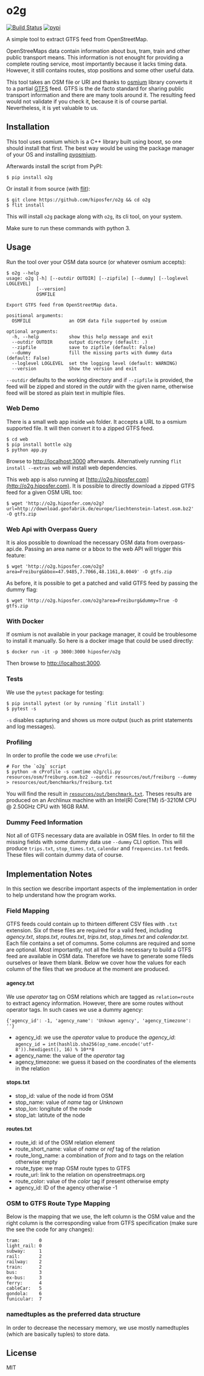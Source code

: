 # o2g

[![Build Status](https://travis-ci.org/hiposfer/o2g.svg?branch=master)](https://travis-ci.org/hiposfer/o2g) [![pypi](https://img.shields.io/pypi/v/o2g.svg)](https://pypi.python.org/pypi/o2g)

A simple tool to extract GTFS feed from OpenStreetMap.

OpenStreeMaps data contain information about bus, tram, train and other public transport means.
This information is not enought for providing a complete routing service, most importantly because
it lacks timing data. However, it still contains routes, stop positions and some other useful data.

This tool takes an OSM file or URI and thanks to [osmium](http://osmcode.org/) library converts it to a partial 
[GTFS](https://developers.google.com/transit/gtfs/reference/) feed. GTFS is the de facto standard 
for sharing public transport information and there are many tools around it. The resulting feed would
not validate if you check it, because it is of course partial. Nevertheless, it is yet valuable to us.

## Installation
This tool uses osmium which is a C++ library built using boost, so one should install that first.
The best way would be using the package manager of your OS and installing [pyosmium](https://github.com/osmcode/pyosmium).

Afterwards install the script from PyPI:

    $ pip install o2g

Or install it from source (with [flit](https://flit.readthedocs.io/en/latest/)):

    $ git clone https://github.com/hiposfer/o2g && cd o2g
    $ flit install

This will install `o2g` package along with `o2g`, its cli tool, on your system.

Make sure to run these commands with python 3.

## Usage
Run the tool over your OSM data source (or whatever osmium accepts):

    $ o2g --help
    usage: o2g [-h] [--outdir OUTDIR] [--zipfile] [--dummy] [--loglevel LOGLEVEL]
               [--version]
               OSMFILE

    Export GTFS feed from OpenStreetMap data.

    positional arguments:
      OSMFILE              an OSM data file supported by osmium

    optional arguments:
      -h, --help           show this help message and exit
      --outdir OUTDIR      output directory (default: .)
      --zipfile            save to zipfile (default: False)
      --dummy              fill the missing parts with dummy data (default: False)
      --loglevel LOGLEVEL  set the logging level (default: WARNING)
      --version            Show the version and exit

`--outdir` defaults to the working directory and if `--zipfile` is provided, the feed will be zipped and stored in
the _outdir_ with the given name, otherwise feed will be stored as plain text in multiple files.

### Web Demo
There is a small web app inside `web` folder. It accepts a URL to a osmium supported file. It will then convert it
to a zipped GTFS feed.

    $ cd web
    $ pip install bottle o2g
    $ python app.py

Browse to [http://localhost:3000](http://localhost:3000) afterwards.
Alternatively running `flit install --extras web` will install web dependencies.

This web app is also running at [http://o2g.hiposfer.com](http://o2g.hiposfer.com). It is possible to directly download a zipped GTFS feed for a given OSM URL too:

    $ wget 'http://o2g.hiposfer.com/o2g?url=http://download.geofabrik.de/europe/liechtenstein-latest.osm.bz2' -O gtfs.zip

### Web Api with Overpass Query
It is alos possible to download the necessary OSM data from overpass-api.de. Passing an area name or a bbox to the web API will trigger this feature:

    $ wget 'http://o2g.hiposfer.com/o2g?area=Freiburg&bbox=47.9485,7.7066,48.1161,8.0049' -O gtfs.zip

As before, it is possible to get a patched and valid GTFS feed by passing the dummy flag:

    $ wget 'http://o2g.hiposfer.com/o2g?area=Freiburg&dummy=True -O gtfs.zip

### With Docker
If osmium is not available in your package manager, it could be troublesome to install it manually. So here
is a docker image that could be used directly:

    $ docker run -it -p 3000:3000 hiposfer/o2g

Then browse to [http://localhost:3000](http://localhost:3000).

### Tests
We use the `pytest` package for testing:

    $ pip install pytest (or by running `flit install`)
    $ pytest -s

`-s` disables capturing and shows us more output (such as print statements and log messages).

### Profiling
In order to profile the code we use `cProfile`:
    
    # For the `o2g` script
    $ python -m cProfile -s cumtime o2g/cli.py resources/osm/freiburg.osm.bz2 --outdir resources/out/freiburg --dummy > resources/out/benchmarks/freiburg.txt

You will find the result in [`resources/out/benchmark.txt`](resources/out/benchmark.txt).
Theses results are produced on an Archlinux machine with an Intel(R) Core(TM) i5-3210M CPU @ 2.50GHz CPU with 16GB RAM.

### Dummy Feed Information
Not all of GTFS necessary data are available in OSM files. In order to fill the missing fields with
some dummy data use `--dummy` CLI option. This will produce `trips.txt`, `stop_times.txt`, `calendar`
and `frequencies.txt` feeds. These files will contain dummy data of course.

## Implementation Notes
In this section we describe important aspects of the implementation in order to help understand how the program works.

### Field Mapping
GTFS feeds could contain up to thirteen different CSV files with `.txt` extension. Six of these files are required for a valid
feed, including _agency.txt_, _stops.txt_, _routes.txt_, _trips.txt_, _stop_times.txt_ and _calendar.txt_. 
Each file contains a set of comumns. Some columns are required and some are optional. 
Most importantly, not all the fields necessary to build a GTFS feed are available in OSM data. 
Therefore we have to generate some fileds ourselves or leave them blank.
Below we cover how the values for each column of the files that we produce at the moment are produced.

#### agency.txt
We use _operator_ tag on OSM relations which are tagged as `relation=route` to extract agency information. 
However, there are some routes without operator tags. In such cases we use a dummy agency:

    {'agency_id': -1, 'agency_name': 'Unkown agency', 'agency_timezone': ''}

 - agency_id: we use the _operator_ value to produce the _agency_id_: `agency_id = int(hashlib.sha256(op_name.encode('utf-8')).hexdigest(), 16) % 10**8`
 - agency_name: the value of the _operator_ tag
 - agency_timezone: we guess it based on the coordinates of the elements in the relation

#### stops.txt

 - stop_id: value of the node id from OSM
 - stop_name: value of _name_ tag or _Unknown_
 - stop_lon: longitute of the node
 - stop_lat: latitute of the node

#### routes.txt

 - route_id: id of the OSM relation element
 - route_short_name: value of _name_ or _ref_ tag of the relation
 - route_long_name: a combination of _from_ and _to_ tags on the relation otherwise empty
 - route_type: we map OSM route types to GTFS
 - route_url: link to the relation on openstreetmaps.org
 - route_color: value of the _color_ tag if present otherwise empty
 - agency_id: ID of the agency otherwise -1

### OSM to GTFS Route Type Mapping
 Below is the mapping that we use, the left column is the OSM value and the right column is the 
 corresponding value from GTFS specification (make sure the see the code for any changes):

    tram: 		0
    light_rail: 0
    subway: 	1
    rail: 		2
    railway: 	2
    train: 		2
    bus: 		3
    ex-bus: 	3
    ferry: 		4
    cableCar: 	5
    gondola: 	6
    funicular: 	7


### namedtuples as the preferred data structure
In order to decrease the necessary memory, we use mostly namedtuples (which are basically tuples) to store data.


## License
MIT
